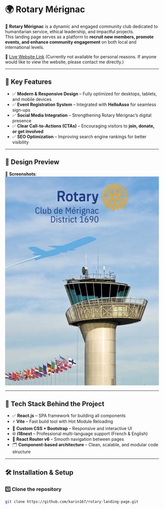# 🌍 Rotary Mérignac

🚀 **Rotary Mérignac** is a dynamic and engaged community club dedicated to humanitarian service, ethical leadership, and impactful projects.  
This landing page serves as a platform to **recruit new members, promote events, and enhance community engagement** on both local and international levels.

🔗 [Live Website Link](https://rotary-landing-page.netlify.app/) (Currently not available for personal reasons. If anyone would like to view the website, please contact me directly.)

---

## 📌 **Key Features**
- ✅ **Modern & Responsive Design** – Fully optimized for desktops, tablets, and mobile devices  
- ✅ **Event Registration System** – Integrated with **HelloAsso** for seamless sign-ups  
- ✅ **Social Media Integration** – Strengthening Rotary Mérignac’s digital presence  
- ✅ **Clear Call-to-Actions (CTAs)** – Encouraging visitors to **join, donate, or get involved**  
- ✅ **SEO Optimization** – Improving search engine rankings for better visibility  

---

## 🎨 **Design Preview**
📸 **Screenshots**:  
![Homepage](./public/images/rotary-banner.png)  
 

---

## 🧰 **Tech Stack Behind the Project**
- ✅ **React.js** – SPA framework for building all components  
- ⚡ **Vite** – Fast build tool with Hot Module Reloading  
- 🎨 **Custom CSS + Bootstrap** – Responsive and interactive UI  
- 🌐 **i18next** – Professional multi-language support (French & English)  
- 🔄 **React Router v6** – Smooth navigation between pages  
- 🗂️ **Component-based architecture** – Clean, scalable, and modular code structure  

---

## 🛠 **Installation & Setup**

### 1️⃣ Clone the repository
```bash
git clone https://github.com/karin167/rotary-landing-page.git
